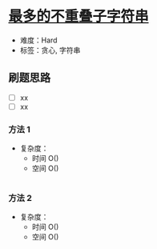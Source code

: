 # [最多的不重叠子字符串](https://leetcode-cn.com/problems/maximum-number-of-non-overlapping-substrings/)

- 难度：Hard
- 标签：贪心, 字符串

## 刷题思路

- [ ] xx
- [ ] xx

### 方法 1

- 复杂度：
    - 时间 O()
    - 空间 O()

``` js

```

### 方法 2

- 复杂度：
    - 时间 O()
    - 空间 O()

``` js

```
